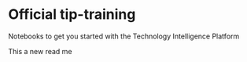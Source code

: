 #  Official tip-training
Notebooks to get you started with the Technology Intelligence Platform

This a new read me


